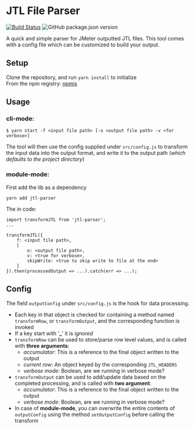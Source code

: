 # JTL File Parser
[![Build Status](https://travis-ci.com/varevarao/jtl_parser.svg?branch=master)](https://travis-ci.com/varevarao/jtl_parser) ![GitHub package.json version](https://img.shields.io/github/package-json/v/varevarao/jtl_parser)

A quick and simple parser for JMeter outputted JTL files. This tool comes with a config file which can be customized to build your output.

## Setup
Clone the repository, and run `yarn install` to initialize  
From the npm registry: [npmjs](https://www.npmjs.com/package/jtl_parser)

## Usage
### **cli-mode**:
```
$ yarn start -f <input file path> [-o <output file path> -v <for verbose>]
```
The tool will then use the config supplied under `src/config.js` to transform the input data into the output format, and write it to the output path (*which defaults to the project directory*)

### **module-mode**:
First add the lib as a dependency
```
yarn add jtl-parser
```
The in code:
```
import transformJTL from 'jtl-parser';
...

transformJTL({
    f: <input file path>,
    [
        o: <output file path>,
        v: <true for verbose>,
        skipWrite: <true to skip write to file at the end>
    ] 
}).then(processedOutput => ...).catch(err => ...);
```

## Config
The field `outputConfig` under `src/config.js` is the hook for data processing.
- Each key in that object is checked for containing a method named `transformRow`, or `transformOutput`, and the corresponding function is invoked
- If a key start with '**_**' it is *ignored*
- `transformRow` can be used to store/parse row level values, and is called with **three arguments**:
    - *accumulator*: This is a reference to the final object written to the output
    - *current row*: An object keyed by the corresponding `JTL_HEADERS`
    - *verbose mode*: Boolean, are we running in verbose mode?
- `transformOutput` can be used to add/update data based on the completed processing, and is called with **two argument**:
    - *accumulator*: This is a reference to the final object written to the output
    - *verbose mode*: Boolean, are we running in verbose mode?
- In case of **module-mode**, you can overwrite the entire contents of `outputConfig` using the method `setOutputConfig` before calling the transform
